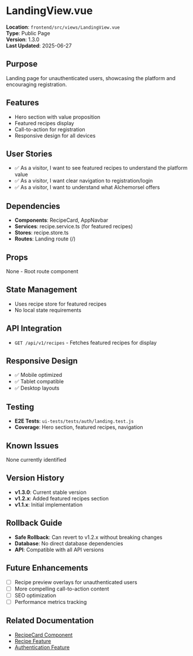 # LandingView.vue

**Location**: `frontend/src/views/LandingView.vue`  
**Type**: Public Page  
**Version**: 1.3.0  
**Last Updated**: 2025-06-27

## Purpose
Landing page for unauthenticated users, showcasing the platform and encouraging registration.

## Features
- Hero section with value proposition
- Featured recipes display
- Call-to-action for registration
- Responsive design for all devices

## User Stories
- ✅ As a visitor, I want to see featured recipes to understand the platform value
- ✅ As a visitor, I want clear navigation to registration/login
- ✅ As a visitor, I want to understand what Alchemorsel offers

## Dependencies
- **Components**: RecipeCard, AppNavbar
- **Services**: recipe.service.ts (for featured recipes)
- **Stores**: recipe.store.ts
- **Routes**: Landing route (/)

## Props
None - Root route component

## State Management
- Uses recipe store for featured recipes
- No local state requirements

## API Integration
- `GET /api/v1/recipes` - Fetches featured recipes for display

## Responsive Design
- ✅ Mobile optimized
- ✅ Tablet compatible
- ✅ Desktop layouts

## Testing
- **E2E Tests**: `ui-tests/tests/auth/landing.test.js`
- **Coverage**: Hero section, featured recipes, navigation

## Known Issues
None currently identified

## Version History
- **v1.3.0**: Current stable version
- **v1.2.x**: Added featured recipes section
- **v1.1.x**: Initial implementation

## Rollback Guide
- **Safe Rollback**: Can revert to v1.2.x without breaking changes
- **Database**: No direct database dependencies
- **API**: Compatible with all API versions

## Future Enhancements
- [ ] Recipe preview overlays for unauthenticated users
- [ ] More compelling call-to-action content
- [ ] SEO optimization
- [ ] Performance metrics tracking

## Related Documentation
- [RecipeCard Component](../components/RecipeCard.md)
- [Recipe Feature](../features/recipes/README.md)
- [Authentication Feature](../features/auth/README.md)